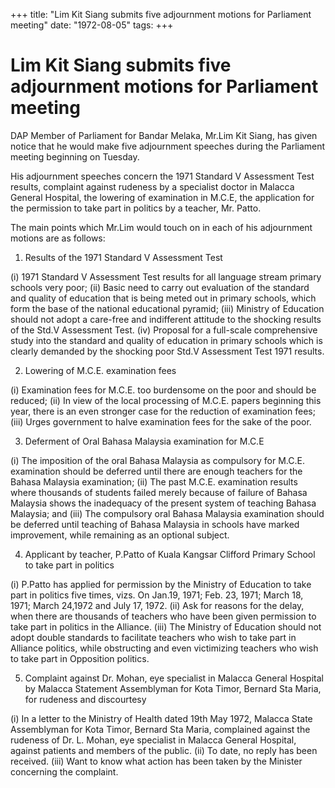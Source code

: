 +++ 
title: "Lim Kit Siang submits five adjournment motions for Parliament meeting"
date: "1972-08-05"
tags:
+++

# Lim Kit Siang submits five adjournment motions for Parliament meeting

DAP Member of Parliament for Bandar Melaka, Mr.Lim Kit Siang, has given notice that he would make five adjournment speeches during the Parliament meeting beginning on Tuesday.

His adjournment speeches concern the 1971 Standard V Assessment Test results, complaint against rudeness by a specialist doctor in Malacca General Hospital, the lowering of examination in M.C.E, the application for the permission to take part in politics by a teacher, Mr. Patto.

The main points which Mr.Lim would touch on in each of his adjournment motions are as follows:</u>

1.	Results of the 1971 Standard V Assessment Test

(i)	1971 Standard V Assessment Test results for all language stream primary schools very poor;
(ii)	Basic need to carry out evaluation of the standard and quality of education that is being meted out in primary schools, which form the base of the national educational pyramid;
(iii)	Ministry of Education should not adopt a care-free and indifferent attitude to the shocking results of the Std.V Assessment Test.
(iv)	Proposal for a full-scale comprehensive study into the standard and quality of education in primary schools which is clearly demanded by the shocking poor Std.V Assessment Test 1971 results.

2.	Lowering of M.C.E. examination fees

(i)	Examination fees for M.C.E. too burdensome on the poor and should be reduced;
(ii)	In view of the local processing of M.C.E. papers beginning this year, there is an even stronger case for the reduction of examination fees;
(iii)	Urges government to halve examination fees for the sake of the poor.

3.	Deferment of Oral Bahasa Malaysia examination for M.C.E

(i)	The imposition of the oral Bahasa Malaysia as compulsory for M.C.E. examination should be deferred until there are enough teachers for the Bahasa Malaysia examination;
(ii)	The past M.C.E. examination results where thousands of students failed merely because of failure of Bahasa Malaysia shows the inadequacy of  the present system of teaching Bahasa Malaysia; and
(iii)	The compulsory oral Bahasa Malaysia examination should be deferred until teaching of Bahasa Malaysia in schools have marked improvement, while remaining as an optional subject.
  
4.	Applicant by teacher, P.Patto of Kuala Kangsar Clifford Primary School to take part in politics

(i)	P.Patto has applied for permission by the Ministry of Education to take part in politics five times, vizs. On Jan.19, 1971; Feb. 23, 1971; March 18, 1971; March 24,1972 and July 17, 1972.
(ii)	Ask for reasons for the delay, when there are thousands of teachers who have been given permission to take part in politics in the Alliance.
(iii)	The Ministry of Education should not adopt double standards to facilitate teachers who wish to take part in Alliance politics, while obstructing and even victimizing teachers who wish to take part in Opposition politics.
 
5.	Complaint against Dr. Mohan, eye specialist in Malacca General Hospital by Malacca Statement Assemblyman for Kota Timor, Bernard Sta Maria, for rudeness and discourtesy 

(i)	In a letter to the Ministry of Health dated 19th May 1972, Malacca State Assemblyman for Kota Timor, Bernard Sta Maria, complained against the rudeness of Dr. L. Mohan, eye specialist in Malacca General Hospital, against patients and members of the public.
(ii)	To date, no reply has been received.
(iii)	Want to know what action has been taken by the Minister concerning the complaint.
 
